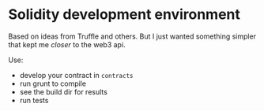 
# Solidity development environment

Based on ideas from Truffle and others.  But I just wanted something simpler that
kept me *closer* to the web3 api.

Use:

* develop your contract in `contracts`
* run grunt to compile
* see the build dir for results
* run tests
